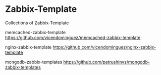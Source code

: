 # Zabbix-Template
Collections of Zabbix-Template

memcached-zabbix-template
https://github.com/vicendominguez/memcached-zabbix-template

nginx-zabbix-template
https://github.com/vicendominguez/nginx-zabbix-template

mongodb-zabbix-templates
https://github.com/petrushinvs/mongodb-zabbix-templates

